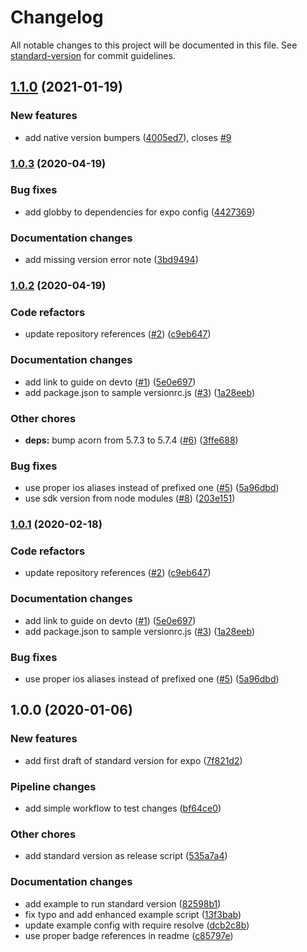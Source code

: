 # Changelog

All notable changes to this project will be documented in this file. See [standard-version](https://github.com/conventional-changelog/standard-version) for commit guidelines.

## [1.1.0](https://github.com/brettdh/standard-version-expo/compare/1.0.3...1.1.0) (2021-01-19)


### New features

* add native version bumpers ([4005ed7](https://github.com/brettdh/standard-version-expo/commit/4005ed7b92e2a84868b21098fea96268ca9e07fa)), closes [#9](https://github.com/brettdh/standard-version-expo/issues/9)

### [1.0.3](https://github.com/expo-community/standard-version-expo/compare/1.0.2...1.0.3) (2020-04-19)


### Bug fixes

* add globby to dependencies for expo config ([4427369](https://github.com/expo-community/standard-version-expo/commit/44273694274547df8a890f2c42fec5b02d98a4ed))


### Documentation changes

* add missing version error note ([3bd9494](https://github.com/expo-community/standard-version-expo/commit/3bd94943f9a8fe316911cc717dc580e510bc48b5))

### [1.0.2](https://github.com/expo-community/standard-version-expo/compare/1.0.0...1.0.2) (2020-04-19)


### Code refactors

* update repository references ([#2](https://github.com/expo-community/standard-version-expo/issues/2)) ([c9eb647](https://github.com/expo-community/standard-version-expo/commit/c9eb647a699bd0e51862751a142d0f5237de2a80))


### Documentation changes

* add link to guide on devto ([#1](https://github.com/expo-community/standard-version-expo/issues/1)) ([5e0e697](https://github.com/expo-community/standard-version-expo/commit/5e0e697c483b27d6c6b4653367df5d52d1641979))
* add package.json to sample versionrc.js ([#3](https://github.com/expo-community/standard-version-expo/issues/3)) ([1a28eeb](https://github.com/expo-community/standard-version-expo/commit/1a28eeb29c0361a405df5bde2699bccda51146fe))


### Other chores

* **deps:** bump acorn from 5.7.3 to 5.7.4 ([#6](https://github.com/expo-community/standard-version-expo/issues/6)) ([3ffe688](https://github.com/expo-community/standard-version-expo/commit/3ffe68808482a4d00b9c8b644d51803ce08b8a6e))


### Bug fixes

* use proper ios aliases instead of prefixed one ([#5](https://github.com/expo-community/standard-version-expo/issues/5)) ([5a96dbd](https://github.com/expo-community/standard-version-expo/commit/5a96dbd69b0e1267c5b66e306e3a22d46acbb2b7))
* use sdk version from node modules ([#8](https://github.com/expo-community/standard-version-expo/issues/8)) ([203e151](https://github.com/expo-community/standard-version-expo/commit/203e15192790c8b716357c307039224a0f2d96b2))

### [1.0.1](https://github.com/expo-community/standard-version-expo/compare/1.0.0...1.0.1) (2020-02-18)


### Code refactors

* update repository references ([#2](https://github.com/expo-community/standard-version-expo/issues/2)) ([c9eb647](https://github.com/expo-community/standard-version-expo/commit/c9eb647a699bd0e51862751a142d0f5237de2a80))


### Documentation changes

* add link to guide on devto ([#1](https://github.com/expo-community/standard-version-expo/issues/1)) ([5e0e697](https://github.com/expo-community/standard-version-expo/commit/5e0e697c483b27d6c6b4653367df5d52d1641979))
* add package.json to sample versionrc.js ([#3](https://github.com/expo-community/standard-version-expo/issues/3)) ([1a28eeb](https://github.com/expo-community/standard-version-expo/commit/1a28eeb29c0361a405df5bde2699bccda51146fe))


### Bug fixes

* use proper ios aliases instead of prefixed one ([#5](https://github.com/expo-community/standard-version-expo/issues/5)) ([5a96dbd](https://github.com/expo-community/standard-version-expo/commit/5a96dbd69b0e1267c5b66e306e3a22d46acbb2b7))

## 1.0.0 (2020-01-06)


### New features

* add first draft of standard version for expo ([7f821d2](https://github.com/bycedric/standard-version-expo/commit/7f821d2458f8115b28a19495b163bbc85089f9c6))


### Pipeline changes

* add simple workflow to test changes ([bf64ce0](https://github.com/bycedric/standard-version-expo/commit/bf64ce034558780f89aca7d11cbc8f2d1a9b9806))


### Other chores

* add standard version as release script ([535a7a4](https://github.com/bycedric/standard-version-expo/commit/535a7a45e9275c558b937caf57a901e86136c853))


### Documentation changes

* add example to run standard version ([82598b1](https://github.com/bycedric/standard-version-expo/commit/82598b129e6f71b2e3e4bd6283df2cceb1fad846))
* fix typo and add enhanced example script ([13f3bab](https://github.com/bycedric/standard-version-expo/commit/13f3bab0128f171d7bbab72e6b55dd04210608cb))
* update example config with require resolve ([dcb2c8b](https://github.com/bycedric/standard-version-expo/commit/dcb2c8b41426d8d8a01fe48d739c7fb8ac92aaab))
* use proper badge references in readme ([c85797e](https://github.com/bycedric/standard-version-expo/commit/c85797e6993df1cd36faef437255fb576b2f1253))

